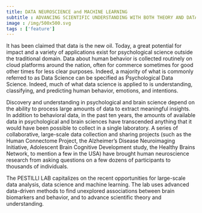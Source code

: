 ```yaml
---
title: DATA NEUROSCIENCE and MACHINE LEARNING
subtitle : ADVANCING SCIENTIFIC UNDERSTANDING WITH BOTH THEORY AND DATA-DRIVEN METHODS
image : /img/500x500.svg
tags : ['feature']
---
```

It has been claimed that data is the new oil.  Today, a great potential for impact and a variety of applications exist for psychological science outside the traditional domain. Data about human behavior is collected routinely on cloud platforms around the nation, often for commerce sometimes for good other times for less clear purposes. Indeed, a majority of what is commonly referred to as Data Science can be specified as Psychological Data Science. Indeed, much of what data science is applied to is understanding, classifying, and predicting human behavior, emotions, and intentions.

Discovery and understanding in psychological and brain science depend on the ability to process large amounts of data to extract meaningful insights. In addition to behavioral data, in the past ten years, the amounts of available data in psychological and brain sciences have transcended anything that it would have been possible to collect in a single laboratory. A series of collaborative, large-scale data collection and sharing projects (such as the Human Connectome Project, the Alzheimer’s Disease Neuroimaging Initiative, Adolescent Brain Cognitive Development study, the Healthy Brains Network, to mention a few in the USA) have brought human neuroscience research from asking questions on a few dozens of participants to thousands of individuals. 



The PESTILLI LAB capitalizes on the recent opportunities for large-scale data analysis, data science and machine learning. The lab uses advanced data-driven methods to find unexplored associations between brain biomarkers and behavior, and to advance scientific theory and understanding.
